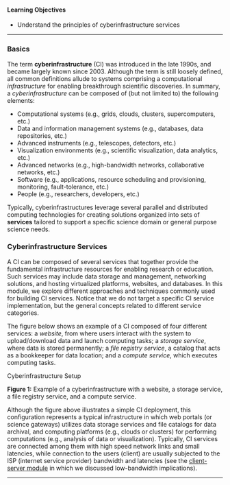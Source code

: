 
#### Learning Objectives

- Understand the principles of cyberinfrastructure services

---

### Basics

The term **cyberinfrastructure** (CI) was introduced in the late 1990s, and 
became largely known since 2003. Although the term is still loosely defined,
all common definitions allude to systems comprising a computational 
_infrastructure_ for enabling breakthrough scientific discoveries. 
In summary, a _cyberinfrastructure_ can be composed of (but not limited to)
the following elements:  
 
- Computational systems (e.g., grids, clouds, clusters, supercomputers, etc.)
- Data and information management systems (e.g., databases, data repositories, etc.)
- Advanced instruments (e.g., telescopes, detectors, etc.)
- Visualization environments (e.g., scientific visualization, data analytics, etc.)
- Advanced networks (e.g., high-bandwidth networks, collaborative networks, etc.)
- Software (e.g., applications, resource scheduling and provisioning, monitoring, 
  fault-tolerance, etc.)
- People (e.g., researchers, developers, etc.)

Typically, cyberinfrastructures leverage several parallel and distributed 
computing technologies for creating solutions organized into sets of **services** 
tailored to support a specific science domain or general purpose science 
needs. 

### Cyberinfrastructure Services

A CI can be composed of several services that together provide the fundamental
infrastructure resources for enabling research or education. Such services 
may include data storage and management, networking solutions, and hosting 
virtualized platforms, websites, and databases. In this module, we explore 
different approaches and techniques commonly used for building CI services.
Notice that we do not target a specific CI service implementation, but the
general concepts related to different service categories. 

The figure below shows an example of a CI composed of four different services: 
a _website_, from where users interact with the system to upload/download 
data and launch computing tasks; a _storage service_, where data is stored
permanently; a _file registry service_, a catalog that acts as a
bookkeeper for data location; and a _compute service_, which executes computing
tasks.    

<object class="figure" type="image/svg+xml" data="{{ site.baseurl }}/public/img/cyberinfrastructure/basics.svg">Cyberinfrastructure Setup</object>
<div class="caption">
<strong>Figure 1:</strong> Example of a cyberinfrastructure with a website, a storage service, a file registry service, and a compute service.
</div>

Although the figure above illustrates a simple CI deployment, this configuration
represents a typical infrastructure in which web portals (or science gateways)
utilizes data storage services and file catalogs for data archival, and 
computing platforms (e.g., clouds or clusters) for performing computations 
(e.g., analysis of data or visualization). Typically, CI services are connected 
among them with high speed network links and small latencies, while connection
to the users (client) are usually subjected to the ISP (internet service provider) 
bandwidth and latencies (see the
[client-server module]({{site.baseurl}}/pedagogic_modules/pdcc/distributed_computing/client_server/#/basics)
in which we discussed low-bandwidth implications).

---
